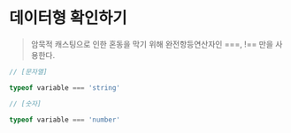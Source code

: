 # 데이터형 확인하기
> 암묵적 캐스팅으로 인한 혼동을 막기 위해 완전항등연산자인 ===, !== 만을 사용한다.

``` javascript
// [문자열]

typeof variable === 'string'
```
``` javascript
// [숫자]

typeof variable === 'number'
```